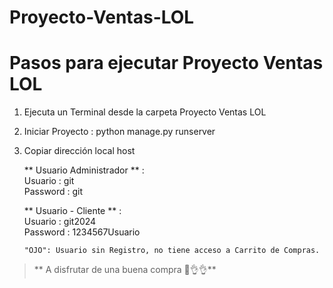 # Proyecto-Ventas-LOL
# Pasos para ejecutar Proyecto Ventas LOL
1) Ejecuta un Terminal desde la carpeta Proyecto Ventas LOL  
2) Iniciar Proyecto : python manage.py runserver  
3) Copiar dirección local host

   ** Usuario Administrador ** :  
   Usuario : git  
   Password : git  
  
   ** Usuario - Cliente ** :  
   Usuario : git2024  
   Password : 1234567Usuario

       "OJO": Usuario sin Registro, no tiene acceso a Carrito de Compras.


  > ** A disfrutar de una buena compra 🤣👌👌**

